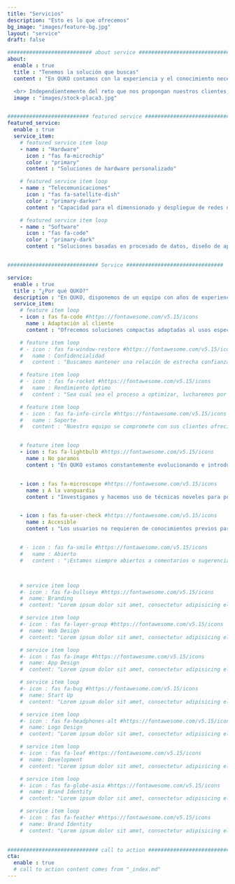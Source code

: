 ```yaml
---
title: "Servicios"
description: "Esto es lo que ofrecemos"
bg_image: "images/feature-bg.jpg"
layout: "service"
draft: false

########################### about service #############################
about:
  enable : true
  title : "Tenemos la solución que buscas"
  content : "En QUKO contamos con la experiencia y el conocimiento necesario para implementar todo tipo de soluciones basadas en las últimas tecnologías digitales en una amplia diversidad de sectores.

  <br> Independientemente del reto que nos propongan nuestros clientes, ya sea buscar la solución a un problema o la optimización de procesos, les ofrecemos no sólo los mejores resultados, sino también los que mejor se adaptan a sus condiciones en específico."
  image : "images/stock-placa3.jpg"


########################## featured service ############################
featured_service:
  enable : true
  service_item:
    # featured service item loop
    - name : "Hardware"
      icon : "fas fa-microchip"
      color : "primary"
      content : "Soluciones de hardware personalizado"

    # featured service item loop
    - name : "Telecomunicaciones"
      icon : "fas fa-satellite-dish"
      color : "primary-darker"
      content : "Capacidad para el dimensionado y despliegue de redes de telecomunicaciones"

    # featured service item loop
    - name : "Software"
      icon : "fas fa-code"
      color : "primary-dark"
      content : "Soluciones basadas en procesado de datos, diseño de aplicaciones web, data science y más"


############################# Service ###############################

service:
  enable : true
  title : "¿Por qué QUKO?"
  description : "En QUKO, disponemos de un equipo con años de experiencia a sus espaldas en los campos de la ingeniería de datos, electrónica, de software y de telecomunicaciones"
  service_item:
    # feature item loop
    - icon : fas fa-code #https://fontawesome.com/v5.15/icons
      name : Adaptación al cliente
      content : "Ofrecemos soluciones compactas adaptadas al usos específicos"

    # feature item loop
    # - icon : fas fa-window-restore #https://fontawesome.com/v5.15/icons
    #   name : Confidencialidad
    #   content : "Buscamos mantener una relación de estrecha confianza con nuestros clientes basada en la confidencialidad"

    # feature item loop
    # - icon : fas fa-rocket #https://fontawesome.com/v5.15/icons
    #   name : Rendimiento óptimo
    #   content : "Sea cual sea el proceso a optimizar, lucharemos por obtener el máximo rendimiento mediante la tecnología"

    # feature item loop
    # - icon : fas fa-info-circle #https://fontawesome.com/v5.15/icons
    #   name : Soporte
    #   content : "Nuestro equipo se compromete con sus clientes ofreciendo soporte técnico y consultorio<br><br> "


    # feature item loop
    - icon : fas fa-lightbulb #https://fontawesome.com/v5.15/icons
      name : No paramos
      content : "En QUKO estamos constantemente evolucionando e introduciendo nuevas ideas y actualizaciones en nuestros productos"


    - icon : fas fa-microscope #https://fontawesome.com/v5.15/icons
      name : A la vanguardia
      content : "Investigamos y hacemos uso de técnicas noveles para poner las soluciones más innovadoras al alcance de todos"


    - icon : fas fa-user-check #https://fontawesome.com/v5.15/icons
      name : Accesible
      content : "Los usuarios no requieren de conocimientos previos para hacer uso de nuestros servicios"


    # - icon : fas fa-smile #https://fontawesome.com/v5.15/icons
    #   name : Abierto
    #   content : "¡Estamos siempre abiertos a comentarios o sugerencias sobre cómo mejorar la experiencia de usuario!"



    # service item loop
    #- icon : fas fa-bullseye #https://fontawesome.com/v5.15/icons
    #  name: Branding
    #  content: "Lorem ipsum dolor sit amet, consectetur adipisicing elit, sed do eiusmod tempor incididunt ut"

    # service item loop
    #- icon : fas fa-layer-group #https://fontawesome.com/v5.15/icons
    #  name: Web Design
    #  content: "Lorem ipsum dolor sit amet, consectetur adipisicing elit, sed do eiusmod tempor incididunt ut"

    # service item loop
    #- icon : fas fa-image #https://fontawesome.com/v5.15/icons
    #  name: App Design
    #  content: "Lorem ipsum dolor sit amet, consectetur adipisicing elit, sed do eiusmod tempor incididunt ut"

    # service item loop
    #- icon : fas fa-bug #https://fontawesome.com/v5.15/icons
    #  name: Start Up
    #  content: "Lorem ipsum dolor sit amet, consectetur adipisicing elit, sed do eiusmod tempor incididunt ut"

    # service item loop
    #- icon : fas fa-headphones-alt #https://fontawesome.com/v5.15/icons
    #  name: Logo Design
    #  content: "Lorem ipsum dolor sit amet, consectetur adipisicing elit, sed do eiusmod tempor incididunt ut"

    # service item loop
    #- icon : fas fa-leaf #https://fontawesome.com/v5.15/icons
    #  name: Development
    #  content: "Lorem ipsum dolor sit amet, consectetur adipisicing elit, sed do eiusmod tempor incididunt ut"

    # service item loop
    #- icon : fas fa-globe-asia #https://fontawesome.com/v5.15/icons
    #  name: Brand Identity
    #  content: "Lorem ipsum dolor sit amet, consectetur adipisicing elit, sed do eiusmod tempor incididunt ut"

    # service item loop
    #- icon : fas fa-feather #https://fontawesome.com/v5.15/icons
    #  name: Brand Identity
    #  content: "Lorem ipsum dolor sit amet, consectetur adipisicing elit, sed do eiusmod tempor incididunt ut"
  

############################# call to action #################################
cta:
  enable : true
  # call to action content comes from "_index.md"
---
```


